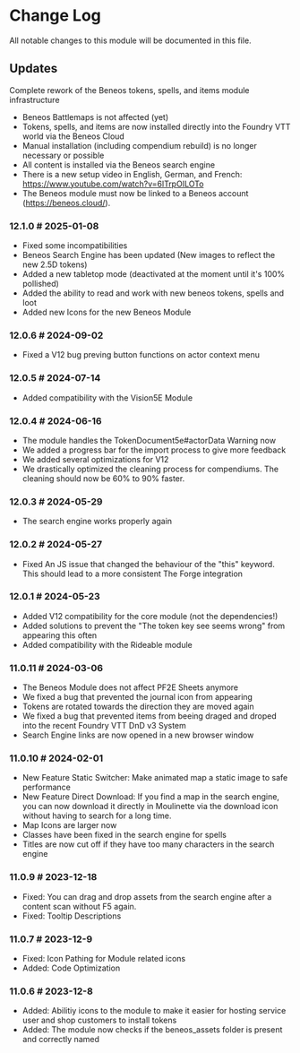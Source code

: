 # Change Log

All notable changes to this module will be documented in this file.

## Updates
Complete rework of the Beneos tokens, spells, and items module infrastructure
- Beneos Battlemaps is not affected (yet)
- Tokens, spells, and items are now installed directly into the Foundry VTT world via the Beneos Cloud
- Manual installation (including compendium rebuild) is no longer necessary or possible
- All content is installed via the Beneos search engine
- There is a new setup video in English, German, and French: https://www.youtube.com/watch?v=6lTrpOILOTo
- The Beneos module must now be linked to a Beneos account (https://beneos.cloud/).


### 12.1.0 # 2025-01-08
- Fixed some incompatibilities
- Beneos Search Engine has been updated (New images to reflect the new 2.5D tokens)
- Added a new tabletop mode (deactivated at the moment until it's 100% pollished)
- Added the ability to read and work with new beneos tokens, spells and loot
- Added new Icons for the new Beneos Module

### 12.0.6 # 2024-09-02
- Fixed a V12 bug preving button functions on actor context menu

### 12.0.5 # 2024-07-14
- Added compatibility with the Vision5E Module

### 12.0.4 # 2024-06-16
- The module handles the TokenDocument5e#actorData Warning now
- We added a progress bar for the import process to give more feedback
- We added several optimizations for V12
- We drastically optimized the cleaning process for compendiums. The cleaning should now be 60% to 90% faster.

### 12.0.3 # 2024-05-29
- The search engine works properly again

### 12.0.2 # 2024-05-27
- Fixed An JS issue that changed the behaviour of the "this" keyword. This should lead to a more consistent The Forge integration

### 12.0.1 # 2024-05-23
- Added V12 compatibility for the core module (not the dependencies!)
- Added solutions to prevent the "The token key see seems wrong" from appearing this often
- Added compatibility with the Rideable module

### 11.0.11 # 2024-03-06
- The Beneos Module does not affect PF2E Sheets anymore
- We fixed a bug that prevented the journal icon from appearing
- Tokens are rotated towards the direction they are moved again
- We fixed a bug that prevented items from beeing draged and droped into the recent Foundry VTT DnD v3 System
- Search Engine links are now opened in a new browser window

### 11.0.10 # 2024-02-01
- New Feature Static Switcher: Make animated map a static image to safe performance
- New Feature Direct Download: If you find a map in the search engine, you can now download it directly in Moulinette via the download icon without having to search for a long time.
- Map Icons are larger now
- Classes have been fixed in the search engine for spells
- Titles are now cut off if they have too many characters in the search engine

### 11.0.9 # 2023-12-18
- Fixed: You can  drag and drop assets from the search engine after a content scan without F5 again.
- Fixed: Tooltip Descriptions

### 11.0.7 # 2023-12-9
- Fixed: Icon Pathing for Module related icons
- Added: Code Optimization


### 11.0.6 # 2023-12-8

- Added: Abilitiy icons to the module to make it easier for hosting service user and shop customers to install tokens
- Added: The module now checks if the beneos_assets folder is present and correctly named

